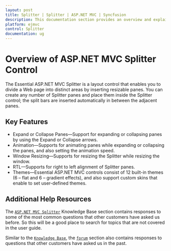 ```yaml
---
layout: post
title: Splitter | Splitter | ASP.NET MVC | Syncfusion
description: This documentation section provides an overview and explains key features of the Splitter control for ASP.NET MVC platform.
platform: ejmvc
control: Splitter
documentation: ug
---
```


# Overview of ASP.NET MVC Splitter Control

The Essential ASP.NET MVC Splitter is a layout control that enables you to divide a Web page into distinct areas by inserting resizable panes. You can create any number of Splitter panes and place them inside the Splitter control; the split bars are inserted automatically in between the adjacent panes. 

## Key Features

* Expand or Collapse Panes—Support for expanding or collapsing panes by using the Expand or Collapse arrows.
* Animation—Supports for animating panes while expanding or collapsing the panes, and also setting the animation speed.
* Window Resizing—Supports for resizing the Splitter while resizing the window.
* RTL—Supports for right to left alignment of Splitter panes.
* Themes—Essential ASP.NET MVC controls consist of 12 built-in themes (6 – flat and 6 – gradient effects), and also support custom skins that enable to set user-defined themes.

## Additional Help Resources

The [`ASP.NET MVC Splitter`](https://www.syncfusion.com/kb/aspnetmvc/splitter) Knowledge Base section contains responses to some of the most common questions that other customers have asked us before. So this will be a good place to search for topics that are not covered in the user guide.

Similar to the [`Knowledge Base`](https://www.syncfusion.com/kb/aspnetmvc/splitter), the [`forum`](https://www.syncfusion.com/forums/aspnetmvc) section also contains responses to questions that other customers have asked us in the past.